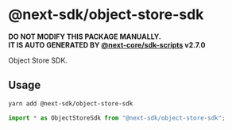 # @next-sdk/object-store-sdk

**DO NOT MODIFY THIS PACKAGE MANUALLY.**  
**IT IS AUTO GENERATED BY [@next-core/sdk-scripts] v2.7.0**

Object Store SDK.

## Usage

```bash
yarn add @next-sdk/object-store-sdk
```

```ts
import * as ObjectStoreSdk from "@next-sdk/object-store-sdk";
```

[@next-core/sdk-scripts]: https://github.com/easyops-cn/next-core/tree/master/packages/sdk-scripts
